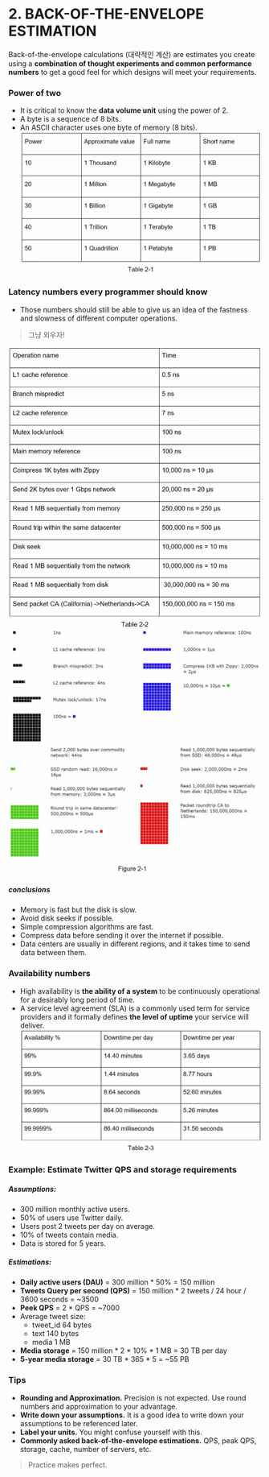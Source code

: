 # 2. BACK-OF-THE-ENVELOPE ESTIMATION
Back-of-the-envelope calculations (대략적인 계산) are estimates you create using a **combination of thought experiments and common performance numbers** to get a good feel for which designs will meet your requirements.

### Power of two
- It is critical to know the **data volume unit** using the power of 2.
- A byte is a sequence of 8 bits.
- An ASCII character uses one byte of memory (8 bits).
![](./yerim/images/table-2-1.png)

### Latency numbers every programmer should know
- Those numbers should still be able to give us an idea of the fastness and slowness of different computer operations.
> 그냥 외우자!

![](./yerim/images/table-2-2.png)
![](./yerim/images/figure-2-1.png)

##### conclusions
- Memory is fast but the disk is slow.
- Avoid disk seeks if possible.
- Simple compression algorithms are fast.
- Compress data before sending it over the internet if possible.
- Data centers are usually in different regions, and it takes time to send data between them.

### Availability numbers
- High availability is **the ability of a system** to be continuously operational for a desirably long period of time.
- A service level agreement (SLA) is a commonly used term for service providers and it formally defines **the level of uptime** your service will deliver.
![](./yerim/images/table-2-3.png)

### Example: Estimate Twitter QPS and storage requirements
##### Assumptions:
- 300 million monthly active users.
- 50% of users use Twitter daily.
- Users post 2 tweets per day on average.
- 10% of tweets contain media.
- Data is stored for 5 years.
##### Estimations:
- **Daily active users (DAU)** = 300 million * 50% = 150 million
- **Tweets Query per second (QPS)** = 150 million * 2 tweets / 24 hour / 3600 seconds = ~3500
- **Peek QPS** = 2 * QPS = ~7000
- Average tweet size:
    - tweet_id 64 bytes
    - text 140 bytes
    - media 1 MB
- **Media storage** = 150 million * 2 * 10% * 1 MB = 30 TB per day
- **5-year media storage** = 30 TB * 365 * 5 = ~55 PB

### Tips
- **Rounding and Approximation.** Precision is not expected. Use round numbers and approximation to your advantage. 
- **Write down your assumptions.** It is a good idea to write down your assumptions to be referenced later.
- **Label your units.** You might confuse yourself with this.
- **Commonly asked back-of-the-envelope estimations.** QPS, peak QPS, storage, cache, number of servers, etc.

> Practice makes perfect.